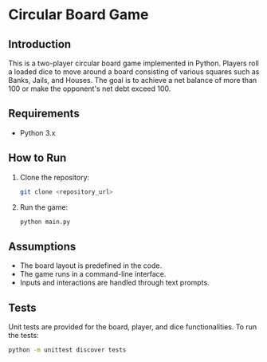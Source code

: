 # Circular Board Game

## Introduction
This is a two-player circular board game implemented in Python. Players roll a loaded dice to move around a board consisting of various squares such as Banks, Jails, and Houses. The goal is to achieve a net balance of more than 100 or make the opponent's net debt exceed 100.

## Requirements
- Python 3.x

## How to Run
1. Clone the repository:
    ```sh
    git clone <repository_url>
    ```
2. Run the game:
    ```sh
    python main.py
    ```

## Assumptions
- The board layout is predefined in the code.
- The game runs in a command-line interface.
- Inputs and interactions are handled through text prompts.

## Tests
Unit tests are provided for the board, player, and dice functionalities. To run the tests:
```sh
python -m unittest discover tests
```
